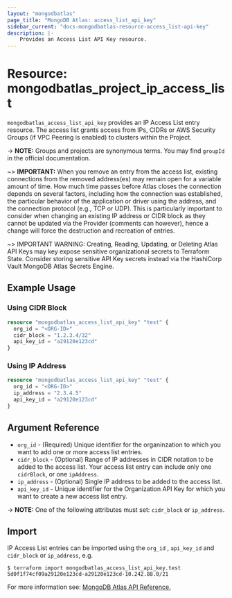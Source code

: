 ```yaml
---
layout: "mongodbatlas"
page_title: "MongoDB Atlas: access_list_api_key"
sidebar_current: "docs-mongodbatlas-resource-access_list-api-key"
description: |-
    Provides an Access List API Key resource.
---
```


# Resource: mongodbatlas_project_ip_access_list

`mongodbatlas_access_list_api_key` provides an IP Access List entry resource. The access list grants access from IPs, CIDRs or AWS Security Groups (if VPC Peering is enabled) to clusters within the Project.

-> **NOTE:** Groups and projects are synonymous terms. You may find `groupId` in the official documentation.

~> **IMPORTANT:**
When you remove an entry from the access list, existing connections from the removed address(es) may remain open for a variable amount of time. How much time passes before Atlas closes the connection depends on several factors, including how the connection was established, the particular behavior of the application or driver using the address, and the connection protocol (e.g., TCP or UDP). This is particularly important to consider when changing an existing IP address or CIDR block as they cannot be updated via the Provider (comments can however), hence a change will force the destruction and recreation of entries.  

~> IMPORTANT WARNING: Creating, Reading, Updating, or Deleting Atlas API Keys may key expose sensitive organizational secrets to Terraform State. Consider storing sensitive API Key secrets instead via the HashiCorp Vault MongoDB Atlas Secrets Engine.


## Example Usage

### Using CIDR Block
```terraform
resource "mongodbatlas_access_list_api_key" "test" {
  org_id = "<ORG-ID>"
  cidr_block = "1.2.3.4/32"
  api_key_id = "a29120e123cd"
}
```

### Using IP Address
```terraform
resource "mongodbatlas_access_list_api_key" "test" {
  org_id = "<ORG-ID>"
  ip_address = "2.3.4.5"
  api_key_id = "a29120e123cd"
}
```

## Argument Reference

* `org_id` - (Required) Unique identifier for the organinzation to which you want to add one or more access list entries.
* `cidr_block` - (Optional) Range of IP addresses in CIDR notation to be added to the access list. Your access list entry can include only one `cidrBlock`, or one `ipAddress`.
* `ip_address` - (Optional) Single IP address to be added to the access list.
* `api_key_id` - Unique identifier for the Organization API Key for which you want to create a new access list entry.

-> **NOTE:** One of the following attributes must set: `cidr_block`  or `ip_address`.

## Import

IP Access List entries can be imported using the `org_id` , `api_key_id` and `cidr_block` or `ip_address`, e.g.

```
$ terraform import mongodbatlas_access_list_api_key.test 5d0f1f74cf09a29120e123cd-a29120e123cd-10.242.88.0/21
```

For more information see: [MongoDB Atlas API Reference.](https://www.mongodb.com/docs/atlas/reference/api-resources-spec/#tag/Programmatic-API-Keys/operation/returnAllAccessListEntriesForOneOrganizationApiKey)
